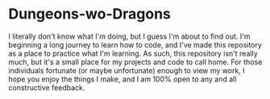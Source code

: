 # Dungeons-wo-Dragons
I literally don't know what I'm doing, but I guess I'm about to find out.
I'm beginning a long journey to learn how to code, and I've made this repository as a place to
practice what I'm learning. As such, this repository isn't really much, but it's a small place
for my projects and code to call home. For those individuals fortunate (or maybe unfortunate)
enough to view my work, I hope you enjoy the things I make, and I am 100% open to any and all
constructive feedback.
